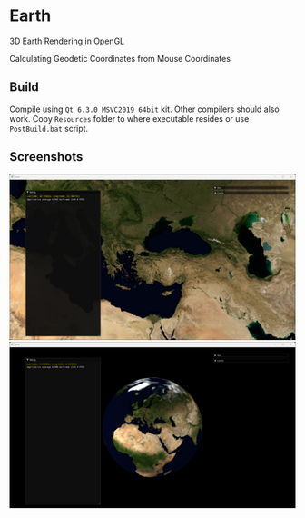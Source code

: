 # Earth
3D Earth Rendering in OpenGL

Calculating Geodetic Coordinates from Mouse Coordinates

## Build
Compile using `Qt 6.3.0 MSVC2019 64bit` kit. Other compilers should also work. Copy `Resources` folder to where executable resides or use `PostBuild.bat` script. 

## Screenshots
![](Screenshot_1.png)
![](Screenshot_2.png)
